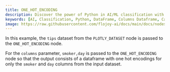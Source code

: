 ```yaml
---
title: ONE_HOT_ENCODING
description: Discover the power of Python in AI/ML classification with the ONE_HOT_ENCODING node that creates encoding from a dataframe and columns dataframe that contain categorical features.
keywords: [AI, Classification, Python, DataFrame, Columns Dataframe, Categorical Features, Encoding]
image: https://raw.githubusercontent.com/flojoy-ai/docs/main/docs/nodes/AI_ML/CLASSIFICATION/ONE_HOT_ENCODING/examples/EX1/output.jpeg
---
```


In this example, the `tips` dataset from the `PLOTLY_DATASET` node is passed to the `ONE_HOT_ENCODING` node.

For the `columns` parameter, `smoker,day` is passed to the `ONE_HOT_ENCODING` node so that the output consists of a dataframe with one hot encodings for only the `smoker` and `day` columns from the input dataset.